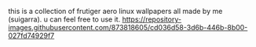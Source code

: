 this is a collection of frutiger aero linux wallpapers all made by me (suigarra).
u can feel free to use it.
https://repository-images.githubusercontent.com/873818605/cd036d58-3d6b-446b-8b00-027fd74929f7
